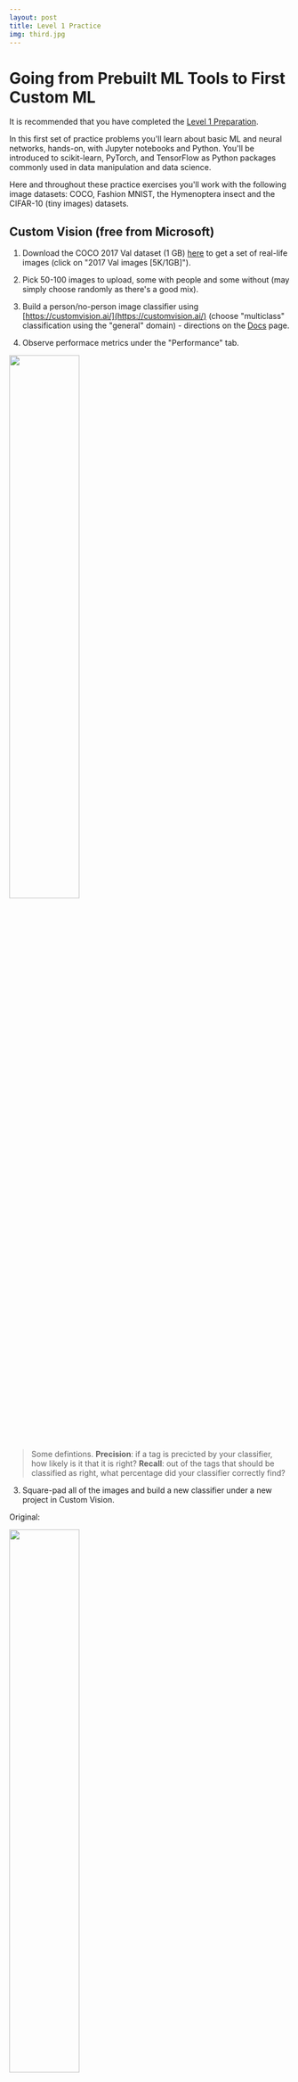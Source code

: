 ```yaml
---
layout: post
title: Level 1 Practice
img: third.jpg
---
```


# Going from Prebuilt ML Tools to First Custom ML

It is recommended that you have completed the [Level 1 Preparation](/navigating-ml/level1_prep).

In this first set of practice problems you'll learn about basic ML and neural networks, hands-on, with Jupyter notebooks and Python.  You'll be introduced to scikit-learn, PyTorch, and TensorFlow as Python packages commonly used in data manipulation and data science.  

Here and throughout these practice exercises you'll work with the following image datasets: COCO, Fashion MNIST, the Hymenoptera insect and the CIFAR-10 (tiny images) datasets.

## Custom Vision (free from Microsoft)

1. Download the COCO 2017 Val dataset (1 GB) [here](http://cocodataset.org/#download) to get a set of real-life images (click on "2017 Val images [5K/1GB]").

2. Pick 50-100 images to upload, some with people and some without (may simply choose randomly as there's a good mix).

2. Build a person/no-person image classifier using  [https://customvision.ai/](https://customvision.ai/) (choose "multiclass" classification using the "general" domain) - directions on the [Docs](https://docs.microsoft.com/en-us/azure/cognitive-services/custom-vision-service/getting-started-build-a-classifier) page.

2. Observe performace metrics under the "Performance" tab.

<img src="http://nlpforhackers.io/wp-content/uploads/2017/01/Precision-Recall.png" width="50%">

> Some defintions.  **Precision**:  if a tag is precicted by your classifier, how likely is it that it is right?  **Recall**:  out of the tags that should be classified as right, what percentage did your classifier correctly find?

3. Square-pad all of the images and build a new classifier under a new project in Custom Vision.

Original:

<img src="../images/coco_sample.jpg" width="50%"><br>

Square-padded by expanding:

<img src="../images/coco_sample__pad.jpg" width="50%">


* How do the performance metrics change?  Did they get worse or better and why do you think that?

## First Custom ML (Open Source Tools)

For these two problems, it is recommended to go through the code from the original source line by line in whatever fashion you see fit so that you really understand what is happening.

> TIPS:  Place all imports at the top of the notebook.  Call the training data something consistent thoughout all of your work (X_train -> training data, y_train -> labels, X_test -> test data...).

### Image Classification with Classical ML

![fashion dataset sample](../images/fashion_sample.png)

Create a Python program to classify images from Fashion MNIST Dataset (get [here](https://github.com/zalandoresearch/fashion-mnist)) leveraging code samples from the Python Data Science Handbook - [Ref](https://jakevdp.github.io/PythonDataScienceHandbook/05.02-introducing-scikit-learn.html#Application:-Exploring-Hand-written-Digits).  

Refer to Chapter 2 and 3 of the Python Data Science Handbook for information on data manipulation in Python if not already familiar.

Do this in a Jupyter notebook (any service or locally) - recall you learned about this tool in the [Setup](/navigating-ml/setup) section.

Steps:

- Visualize a sample of 50-100 images with labels
- Try fitting a Gaussian naive Bayes model.  How does it compare results found in the Handbook for the MNIST Digits datset (a black and white 8x8 pixel dataset of handwritten digits)?

Additionally:

- Which fashion item has the best accuracy, which the worst?  Use a confusion matrix.  Why do you think that is?  Is there a way you could imagine improving this model?
- Normalize the images (in `sklearn`) and check the accuracy of the model(s) again.  Did it improve or worsen?
- Try a different model - SVM or Random Forest

> _In the real world, data is rarely so uniform and simple pixels will not be suitable: this has led to a large literature on feature extraction methods for image data._

### Image Classification with Basic Neural Nets

The purpose of the Basic Neural Nets exercises are to familiarize you with how a simple artificial neuron works all from the ground-up - this knowledge will serve you well.  See [Level 1 Preparation](/navigating-ml/level1_prep) for more information.

3. Adapt a from-scratch Perceptron as in this [Jupyter notebook](https://github.com/rasbt/python-machine-learning-book-2nd-edition/blob/master/code/ch02/ch02.ipynb) to train and 
test on the Fashion MNIST dataset.

    * Does the model converge or not (plot the training and validation error)?

4. Adapt a from-scratch Multilayer Perceptron (MLP) as in this <a href="https://github.com/rasbt/python-machine-learning-book-2nd-edition/blob/master/code/ch12/ch12.ipynb">Jupyter notebook</a>

    * Try it again with the `scikit-learn` MLP class.
    * Does the model converge now?  What accuracy does the model achieve?

### Object Detection with Histogram of Oriented Gradients

Create a Python program to detect bear faces (perhaps you're builing a bear watch app for safety in the woods) by leveraging code samples from this <a href="https://jakevdp.github.io/PythonDataScienceHandbook/05.14-image-features.html" target="_blank">Python Data Science Handbook notebook</a>.  

![bear face with hog](../images/bear_face_hog.png)

*  Collect 50-100 images of bear faces from the web and square-pad them as done for the COCO images above.  In addition, resize them to the same shape (228x228 for example).  Observe, that in the code sample, the shape of the final image data for training will be (100, 228, 228) if 100 samples are collected.  These constitute the "positive" training samples.

An example of the image pre-processing (padding is up to you):

```python
data_array = []

# Get image files
img_files = glob.glob('../../data/bears_pad/*.*')

for img in img_files:
    im = Image.open(img)
    # Resize to uniform size
    im = im.resize((228, 228))
    # Convert to only grayscale in case of an alpha channel
    im = im.convert('L')
    im = np.asarray(im)
    data_array.append(im)

# Convert collection to numpy array
positive_patches = np.asarray(data_array)
positive_patches.shape
```

The rest of the steps are outlined as follows (as described in the Handbook):

- Obtain a set of image thumbnails of non-faces to constitute "negative" training samples.
- Extract HOG features from these training samples.
- Train a linear SVM classifier on these samples.
- For an "unknown" image, pass a sliding window across the image, using the model to evaluate whether that window contains a face or not.
- If detections overlap, combine them into a single window. 

Additionally:

- What other confounding factors are there for images other than illumination, you think?
- Plot the original image along with the `skimage.rgb2gray` version and the HOG representation.  See how this works in `matplotlib`.  What does `skimage.rgb2gray` actually do?
- Try out the model on the entire test image.  What do you find out?

A cursory result might be (after varying window sizes):
![model prediction](../images/bear_with_bboxes2.png)

- Try using sliding windows with a variety of sizes (and aspect ratios).  What do you find out?
- Augment the data to expand the training and test datasets (e.g. use a library like `imgaug` to left-right flip, blur, contrast normalize, etc.) and retrain and test.  How does the performance change and why is that?
- **Extra credit**:  Implement Non-Maximum Suppression in Python to find the single best bounding box of a group of bounding boxes as are found above.  Apply this to the test image.


## Additional Help

- StackOverflow with `sklearn`, `jupyter`
- For Custom Vision you can email customvisionteam@microsoft.com.
